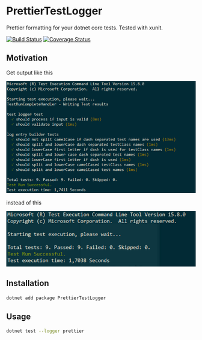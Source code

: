 # PrettierTestLogger

Prettier formatting for your dotnet core tests. Tested with xunit.

[![Build Status](https://travis-ci.org/saintedlama/prettiertestlogger.svg?branch=master)](https://travis-ci.org/saintedlama/prettiertestlogger)
[![Coverage Status](https://coveralls.io/repos/github/saintedlama/prettiertestlogger/badge.svg?branch=master)](https://coveralls.io/github/saintedlama/prettiertestlogger?branch=master)

## Motivation

Get output like this

![With PrettierTestLogger](https://raw.githubusercontent.com/saintedlama/prettiertestlogger/master/assets/prettier_test_logger.png)

instead of this

![Without PrettierTestLogger](https://raw.githubusercontent.com/saintedlama/prettiertestlogger/master/assets/no_prettier_test_logger.png)

## Installation

```bash
dotnet add package PrettierTestLogger
```

## Usage

```bash
dotnet test --logger prettier
```
